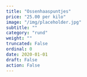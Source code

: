 ```yaml
---
title: "Ossenhaaspuntjes"
price: "25.00 per kilo"
image: "/img/placeholder.jpg"
subtitle: ""
category: "rund"
weight: ""
truncated: False
ordinal: 0
date: 2020-01-01
draft: False
action: False
---
```

